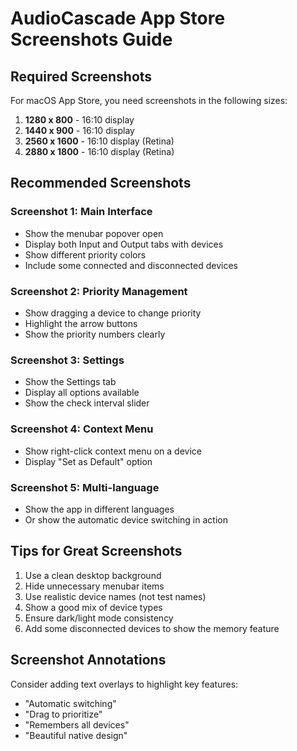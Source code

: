 # AudioCascade App Store Screenshots Guide

## Required Screenshots

For macOS App Store, you need screenshots in the following sizes:

1. **1280 x 800** - 16:10 display
2. **1440 x 900** - 16:10 display
3. **2560 x 1600** - 16:10 display (Retina)
4. **2880 x 1800** - 16:10 display (Retina)

## Recommended Screenshots

### Screenshot 1: Main Interface
- Show the menubar popover open
- Display both Input and Output tabs with devices
- Show different priority colors
- Include some connected and disconnected devices

### Screenshot 2: Priority Management
- Show dragging a device to change priority
- Highlight the arrow buttons
- Show the priority numbers clearly

### Screenshot 3: Settings
- Show the Settings tab
- Display all options available
- Show the check interval slider

### Screenshot 4: Context Menu
- Show right-click context menu on a device
- Display "Set as Default" option

### Screenshot 5: Multi-language
- Show the app in different languages
- Or show the automatic device switching in action

## Tips for Great Screenshots

1. Use a clean desktop background
2. Hide unnecessary menubar items
3. Use realistic device names (not test names)
4. Show a good mix of device types
5. Ensure dark/light mode consistency
6. Add some disconnected devices to show the memory feature

## Screenshot Annotations

Consider adding text overlays to highlight key features:
- "Automatic switching"
- "Drag to prioritize"
- "Remembers all devices"
- "Beautiful native design"
